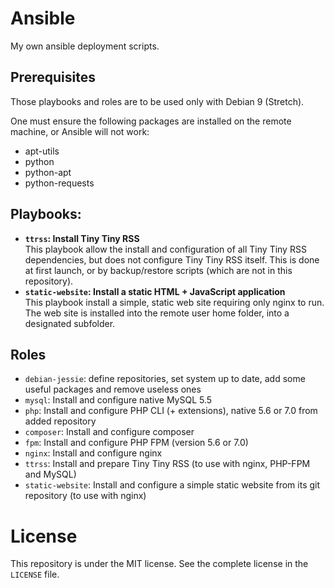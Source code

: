 # Ansible

My own ansible deployment scripts.

## Prerequisites

Those playbooks and roles are to be used only with Debian 9 (Stretch).

One must ensure the following packages are installed on the remote machine, or Ansible will not work:
- apt-utils
- python
- python-apt 
- python-requests

## Playbooks:
  
- **`ttrss`: Install Tiny Tiny RSS**<br />
  This playbook allow the install and configuration of all Tiny Tiny RSS dependencies, but does not configure Tiny Tiny RSS itself.
  This is done at first launch, or by backup/restore scripts (which are not in this repository).
- **`static-website`: Install a static HTML + JavaScript application**<br />
  This playbook install a simple, static web site requiring only nginx to run.
  The web site is installed into the remote user home folder, into a designated subfolder.

## Roles

- `debian-jessie`: define repositories, set system up to date, add some useful packages and remove useless ones
- `mysql`: Install and configure native MySQL 5.5
- `php`: Install and configure PHP CLI (+ extensions), native 5.6 or 7.0 from added repository
- `composer`: Install and configure composer
- `fpm`: Install and configure PHP FPM (version 5.6 or 7.0)
- `nginx`: Install and configure nginx
- `ttrss`: Install and prepare Tiny Tiny RSS (to use with nginx, PHP-FPM and MySQL)
- `static-website`: Install and configure a simple static website from its git repository (to use with nginx)

# License

This repository is under the MIT license. See the complete license in the `LICENSE` file.
